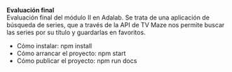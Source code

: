 <strong> Evaluación final </strong> <br>
Evaluación final del módulo II en Adalab. Se trata de una aplicación de búsqueda de series, que a través de la API de TV Maze nos permite buscar las series por su título y guardarlas en favoritos.

<ul>
<li>Cómo instalar: npm install</li>
<li>Cómo arrancar el proyecto: npm start</li>
<li>Cómo publicar el proyecto: npm run docs</li>
</ul>
